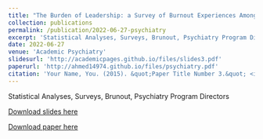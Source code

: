 ```yaml
---
title: "The Burden of Leadership: a Survey of Burnout Experiences Among Psychiatry Program Directors"
collection: publications
permalink: /publication/2022-06-27-psychiatry
excerpt: 'Statistical Analyses, Surveys, Brunout, Psychiatry Program Directors'
date: 2022-06-27
venue: 'Academic Psychiatry'
slidesurl: 'http://academicpages.github.io/files/slides3.pdf'
paperurl: 'http://ahmed14974.github.io/files/psychiatry.pdf'
citation: 'Your Name, You. (2015). &quot;Paper Title Number 3.&quot; <i>Journal 1</i>. 1(3).'
---
```

Statistical Analyses, Surveys, Brunout, Psychiatry Program Directors

[Download slides here](http://academicpages.github.io/files/slides3.pdf)

[Download paper here](http://ahmed14974.github.io/files/psychiatry.pdf)
